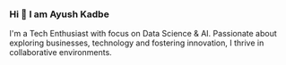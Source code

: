 ### Hi 👋 I am Ayush Kadbe
I'm a Tech Enthusiast with focus on Data Science & AI. Passionate about exploring businesses, technology and fostering innovation, I thrive in collaborative environments. 

<!--
Here are some of my projects categorize

- 🔭 I’m currently working on 
- 🌱 I’m currently learning 
- 👯 I’m looking to collaborate on ...
- 🤔 I’m looking for help with ...
- 💬 Ask me about ...
- 📫 How to reach me: ...
- 😄 Pronouns: ...
- ⚡ Fun fact: ...
-->
